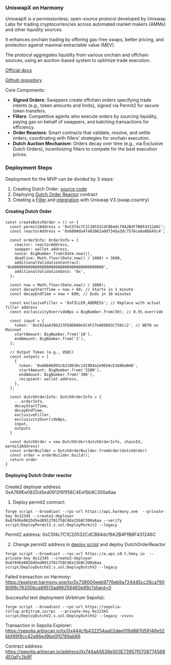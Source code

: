 ### UniswapX on Harmony

UniswapX is a permissionless, open-source protocol developed by Uniswap Labs for trading cryptocurrencies across automated market makers (AMMs) and other liquidity sources.

It enhances onchain trading by offering gas-free swaps, better pricing, and protection against maximal extractable value (MEV).

The protocol aggregates liquidity from various onchain and offchain sources, using an auction-based system to optimize trade execution.

[Official docs](https://docs.uniswap.org/contracts/uniswapx/overview)

[Github repository](https://github.com/Uniswap/UniswapX)

Core Components:
- **Signed Orders**: Swappers create offchain orders specifying trade intents (e.g., token amounts and limits), signed via Permit2 for secure token transfers.
- **Fillers**: Competitive agents who execute orders by sourcing liquidity, paying gas on behalf of swappers, and batching transactions for efficiency.
- **Order Reactors**: Smart contracts that validate, resolve, and settle orders, coordinating with fillers’ strategies for onchain execution.
- **Dutch Auction Mechanism**: Orders decay over time (e.g., via Exclusive Dutch Orders), incentivizing fillers to compete for the best execution prices.

### Deployment Steps

Deployment for the MVP can be divided by 3 steps:
1) Creating Dutch Order: [source code](https://github.com/ArtemKolodko/uniswapx-demo/blob/main/backend/src/index.ts)
2) Deploying [Dutch Order Reactor](https://github.com/Uniswap/UniswapX/blob/main/src/reactors/V2DutchOrderReactor.sol) contract
3) Creating a [Filler](https://docs.uniswap.org/contracts/uniswapx/guides/createfiller) and [integration](https://hackernoon.com/technical-overview-of-the-uniswapx-protocol-architecture-integration-methods-and-order-execution) with Uniswap V3 (swap.country)

#### Creating Dutch Order
```
const createDutchOrder = () => {
  const permit2Address = '0xC5f4c7C1C20532CdCB84dcf9A2B4FfB8F431246C';
  const reactorAddress = '0x6000da47483062a0d734ba3dc7576ce6a0b645c4';

  const orderInfo: OrderInfo = {
    reactor: reactorAddress,
    swapper: wallet.address,
    nonce: BigNumber.from(Date.now()),
    deadline: Math.floor(Date.now() / 1000) + 3600,
    additionalValidationContract: '0x0000000000000000000000000000000000000000',
    additionalValidationData: '0x',
  };

  const now = Math.floor(Date.now() / 1000);
  const decayStartTime = now + 60; // Starts in 1 minute
  const decayEndTime = now + 600; // Ends in 10 minutes

  const exclusiveFiller = '0xFILLER_ADDRESS'; // Replace with actual filler address
  const exclusivityOverrideBps = BigNumber.from(50); // 0.5% override

  const input = {
    token: '0xC02aaA39b223FE8D0A0e5C4F27eAD9083C756Cc2', // WETH on Mainnet
    startAmount: BigNumber.from('10'),
    endAmount: BigNumber.from('1'),
  };

  // Output Token (e.g., USDC)
  const outputs = [
    {
      token: '0xA0b86991c6218b36c1d19D4a2e9Eb0cE3606eB48',
      startAmount: BigNumber.from('3100'),
      endAmount: BigNumber.from('300'),
      recipient: wallet.address,
    },
  ];

  const dutchOrderInfo: DutchOrderInfo = {
    ...orderInfo,
    decayStartTime,
    decayEndTime,
    exclusiveFiller,
    exclusivityOverrideBps,
    input,
    outputs
  }

  const dutchOrder = new DutchOrder(dutchOrderInfo, chainId, permit2Address)
  const orderBuilder = DutchOrderBuilder.fromOrder(dutchOrder)
  const order = orderBuilder.build();
  return order
}
```

#### Deploying Dutch Order reactor

Create2 deployer address: 0xA769Ee082Dd5ed0912f81f58C4Ee15b8C300a6aa

1. Deploy permit2 contract:
```
forge script --broadcast --rpc-url https://api.harmony.one  --private-key 0x12345 --create2-deployer 0xA769Ee082Dd5ed0912f81f58C4Ee15b8C300a6aa --verify script/DeployPermit2.s.sol:DeployPermit2 --legacy
```

Permit2 address: 0xC5f4c7C1C20532CdCB84dcf9A2B4FfB8F431246C

2. Change permit2 address in [deploy script](https://github.com/Uniswap/UniswapX/blob/main/script/DeployDutchV2.s.sol#L15) and deploy DutchOrderReactor
```
forge script --broadcast --rpc-url https://a.api.s0.t.hmny.io  --private-key 0x12345 --create2-deployer 0xA769Ee082Dd5ed0912f81f58C4Ee15b8C300a6aa script/DeployDutchV2.s.sol:DeployDutchV2 --legacy
```

Failed transaction on Harmony:
https://explorer.harmony.one/tx/0x738000eeb9776eb9a724445cc26ca7908099c76200bca89513ad66256460e99c?shard=0

Successful test deployment (Arbitrum Sepolia):
```
forge script --broadcast --rpc-url https://sepolia-rollup.arbitrum.io/rpc  --private-key 0x12345 script/DeployDutchV2.s.sol:DeployDutchV2 --legacy -vvvvv
```

Transaction in Sepolia Explorer: https://sepolia.arbiscan.io/tx/0x444c1b432254aa02dae019d887d59146e52bbf49f8cc42a66ed9be0f0769ab66

Contract address: https://sepolia.arbiscan.io/address/0x744aA5638e503E73957f07087745684E0aFc2b9F
